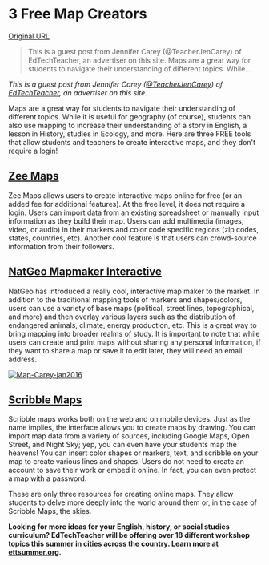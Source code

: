 # 3 Free Map Creators

[Original URL](http://www.freetech4teachers.com/2016/02/3-free-map-creators.html)

> This is a guest post from Jennifer Carey (@TeacherJenCarey) of EdTechTeacher, an advertiser on this site. Maps are a great way for students to navigate their understanding of different topics. While...

_This is a guest post from Jennifer Carey ([@TeacherJenCarey](http://twitter.com/teacherjencarey)) of [EdTechTeacher](http://edtechteacher.org/), an advertiser on this site._

Maps are a great way for students to navigate their understanding of different topics. While it is useful for geography (of course), students can also use mapping to increase their understanding of a story in English, a lesson in History, studies in Ecology, and more. Here are three FREE tools that allow students and teachers to create interactive maps, and they don't require a login!

## [Zee Maps](https://www.zeemaps.com/)

Zee Maps allows users to create interactive maps online for free (or an added fee for additional features). At the free level, it does not require a login. Users can import data from an existing spreadsheet or manually input information as they build their map. Users can add multimedia (images, video, or audio) in their markers and color code specific regions (zip codes, states, countries, etc). Another cool feature is that users can crowd-source information from their followers.

## 

## [NatGeo Mapmaker Interactive](http://mapmaker.education.nationalgeographic.com/)

NatGeo has introduced a really cool, interactive map maker to the market. In addition to the traditional mapping tools of markers and shapes/colors, users can use a variety of base maps (political, street lines, topographical, and more) and then overlay various layers such as the distribution of endangered animals, climate, energy production, etc. This is a great way to bring mapping into broader realms of study. It is important to note that while users can create and print maps without sharing any personal information, if they want to share a map or save it to edit later, they will need an email address.

[![Map-Carey-jan2016](http://edtechteacher.org/wp-content/uploads/2016/01/Map-Carey-jan2016-1024x547.png)](http://edtechteacher.org/wp-content/uploads/2016/01/Map-Carey-jan2016.png)

## [Scribble Maps](http://www.scribblemaps.com/)

Scribble maps works both on the web and on mobile devices. Just as the name implies, the interface allows you to create maps by drawing. You can import map data from a variety of sources, including Google Maps, Open Street, and Night Sky; yep, you can even have your students map the heavens! You can insert color shapes or markers, text, and scribble on your map to create various lines and shapes. Users do not need to create an account to save their work or embed it online. In fact, you can even protect a map with a password.

These are only three resources for creating online maps. They allow students to delve more deeply into the world around them or, in the case of Scribble Maps, the skies.

**Looking for more ideas for your English, history, or social studies curriculum? EdTechTeacher will be offering over 18 different workshop topics this summer in cities across the country. Learn more at [ettsummer.org](http://ettsummer.org/).**
